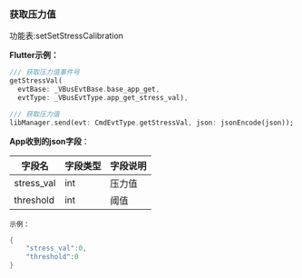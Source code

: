 ### 获取压力值


功能表:setSetStressCalibration

**Flutter示例：**

```dart
/// 获取压力值事件号
getStressVal(
  evtBase: _VBusEvtBase.base_app_get,
  evtType: _VBusEvtType.app_get_stress_val),

/// 获取压力值
libManager.send(evt: CmdEvtType.getStressVal, json: jsonEncode(json));
```



**App收到的json字段**：

| 字段名     | 字段类型 | 字段说明 |
| ---------- | -------- | -------- |
| stress_val | int      | 压力值   |
| threshold  | int      | 阈值     |

`示例：`

```c
{
    "stress_val":0,
    "threshold":0
}
```
